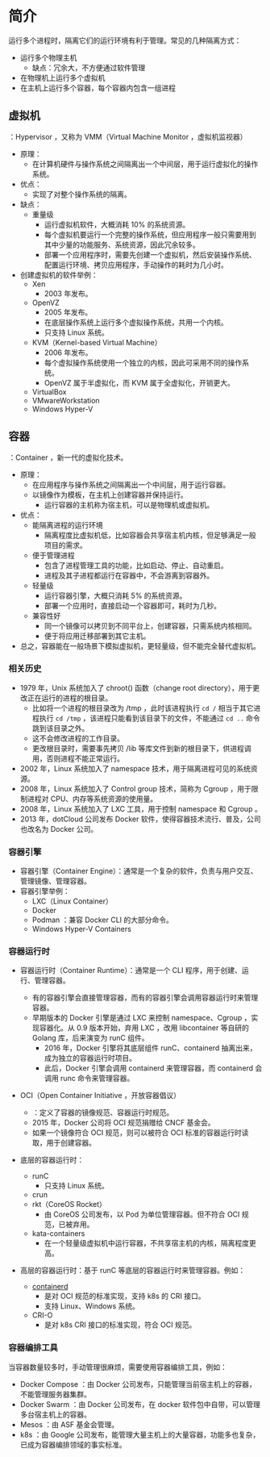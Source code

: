 # 简介

运行多个进程时，隔离它们的运行环境有利于管理。常见的几种隔离方式：
- 运行多个物理主机
  - 缺点：冗余大，不方便通过软件管理
- 在物理机上运行多个虚拟机
- 在主机上运行多个容器，每个容器内包含一组进程

## 虚拟机

：Hypervisor ，又称为 VMM（Virtual Machine Monitor ，虚拟机监视器）
- 原理：
  - 在计算机硬件与操作系统之间隔离出一个中间层，用于运行虚拟化的操作系统。
- 优点：
  - 实现了对整个操作系统的隔离。
- 缺点：
  - 重量级
    - 运行虚拟机软件，大概消耗 10% 的系统资源。
    - 每个虚拟机要运行一个完整的操作系统，但应用程序一般只需要用到其中少量的功能服务、系统资源，因此冗余较多。
    - 部署一个应用程序时，需要先创建一个虚拟机，然后安装操作系统、配置运行环境、拷贝应用程序，手动操作的耗时为几小时。
- 创建虚拟机的软件举例：
  - Xen
    - 2003 年发布。
  - OpenVZ
    - 2005 年发布。
    - 在底层操作系统上运行多个虚拟操作系统，共用一个内核。
    - 只支持 Linux 系统。
  - KVM（Kernel-based Virtual Machine）
    - 2006 年发布。
    - 每个虚拟操作系统使用一个独立的内核，因此可采用不同的操作系统。
    - OpenVZ 属于半虚拟化，而 KVM 属于全虚拟化，开销更大。
  - VirtualBox
  - VMwareWorkstation
  - Windows Hyper-V

## 容器

：Container ，新一代的虚拟化技术。
- 原理：
  - 在应用程序与操作系统之间隔离出一个中间层，用于运行容器。
  - 以镜像作为模板，在主机上创建容器并保持运行。
    - 运行容器的主机称为宿主机，可以是物理机或虚拟机。
- 优点：
  - 能隔离进程的运行环境
    - 隔离程度比虚拟机低，比如容器会共享宿主机内核，但足够满足一般项目的需求。
  - 便于管理进程
    - 包含了进程管理工具的功能，比如启动、停止、自动重启。
    - 进程及其子进程都运行在容器中，不会游离到容器外。
  - 轻量级
    - 运行容器引擎，大概只消耗 5% 的系统资源。
    - 部署一个应用时，直接启动一个容器即可，耗时为几秒。
  - 兼容性好
    - 同一个镜像可以拷贝到不同平台上，创建容器，只需系统内核相同。
    - 便于将应用迁移部署到其它主机。
- 总之，容器能在一般场景下模拟虚拟机，更轻量级，但不能完全替代虚拟机。

### 相关历史

- 1979 年，Unix 系统加入了 chroot() 函数（change root directory），用于更改正在运行的进程的根目录。
  - 比如将一个进程的根目录改为 /tmp ，此时该进程执行 `cd /` 相当于其它进程执行 `cd /tmp` ，该进程只能看到该目录下的文件，不能通过 `cd ..` 命令跳到该目录之外。
  - 这不会修改进程的工作目录。
  - 更改根目录时，需要事先拷贝 /lib 等库文件到新的根目录下，供进程调用，否则进程不能正常运行。
- 2002 年，Linux 系统加入了 namespace 技术，用于隔离进程可见的系统资源。
- 2008 年，Linux 系统加入了 Control group 技术，简称为 Cgroup ，用于限制进程对 CPU、内存等系统资源的使用量。
- 2008 年，Linux 系统加入了 LXC 工具，用于控制 namespace 和 Cgroup 。
- 2013 年，dotCloud 公司发布 Docker 软件，使得容器技术流行、普及，公司也改名为 Docker 公司。

### 容器引擎

- 容器引擎（Container Engine）：通常是一个复杂的软件，负责与用户交互、管理镜像、管理容器。
- 容器引擎举例：
  - LXC（Linux Container）
  - Docker
  - Podman ：兼容 Docker CLI 的大部分命令。
  - Windows Hyper-V Containers

### 容器运行时

- 容器运行时（Container Runtime）：通常是一个 CLI 程序，用于创建、运行、管理容器。
  - 有的容器引擎会直接管理容器，而有的容器引擎会调用容器运行时来管理容器。
  - 早期版本的 Docker 引擎是通过 LXC 来控制 namespace、Cgroup ，实现容器化。从 0.9 版本开始，弃用 LXC ，改用 libcontainer 等自研的 Golang 库，后来演变为 runC 组件。
    - 2016 年，Docker 引擎将其底层组件 runC、containerd 抽离出来，成为独立的容器运行时项目。
    - 此后，Docker 引擎会调用 containerd 来管理容器，而 containerd 会调用 runc 命令来管理容器。
- OCI（Open Container Initiative ，开放容器倡议）
  - ：定义了容器的镜像规范、容器运行时规范。
  - 2015 年，Docker 公司将 OCI 规范捐赠给 CNCF 基金会。
  - 如果一个镜像符合 OCI 规范，则可以被符合 OCI 标准的容器运行时读取，用于创建容器。

- 底层的容器运行时：
  - runC
    - 只支持 Linux 系统。
  - crun
  - rkt（CoreOS Rocket）
    - 由 CoreOS 公司发布，以 Pod 为单位管理容器。但不符合 OCI 规范，已被弃用。
  - kata-containers
    - 在一个轻量级虚拟机中运行容器，不共享宿主机的内核，隔离程度更高。

- 高层的容器运行时：基于 runC 等底层的容器运行时来管理容器。例如：
  - [containerd](https://github.com/containerd/containerd)
    - 是对 OCI 规范的标准实现，支持 k8s 的 CRI 接口。
    - 支持 Linux、Windows 系统。
  - CRI-O
    - 是对 k8s CRI 接口的标准实现，符合 OCI 规范。

### 容器编排工具

当容器数量较多时，手动管理很麻烦，需要使用容器编排工具，例如：
- Docker Compose ：由 Docker 公司发布，只能管理当前宿主机上的容器，不能管理服务器集群。
- Docker Swarm ：由 Docker 公司发布，在 docker 软件包中自带，可以管理多台宿主机上的容器。
- Mesos ：由 ASF 基金会管理。
- k8s ：由 Google 公司发布，能管理大量主机上的大量容器，功能多也复杂，已成为容器编排领域的事实标准。
